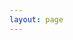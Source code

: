 ```yaml
---
layout: page
---
```

<script setup>
import {
  VPTeamPage,
  VPTeamPageTitle,
  VPTeamMembers
} from 'vitepress/theme'


const members = [
  {
    avatar: '/team-members/yetinin.jpeg',
    name: 'Yetinin',
    title: 'Co-Founder',
    links: [
      { icon: 'linkedin', link: 'https://www.linkedin.com/in/yetininoliviercoulibaly/' },
      { icon: 'twitter', link: 'https://twitter.com/cyover1' },
    ]
  },
  {
    avatar: '/team-members/zivile.png',
    name: 'Zivile',
    title: 'UX/UI Designer',
    links: [
      { icon: 'linkedin', link: 'https://www.linkedin.com/in/zivile-camara-477974196/' },
      // { icon: 'twitter', link: '' },
    ]
  },
    {
    avatar: '/team-members/penifana.png',
    name: 'Penifana',
    title: 'Frontend Developer',
    links: [
      { icon: 'linkedin', link: 'https://www.linkedin.com/in/penifana-rodrigue-ouattara' },
      // { icon: 'twitter', link: '' },
    ]
  },
  {
    avatar: '/team-members/roland.png',
    name: 'Yetenessoko',
    title: 'Backend Developer',
    links: [
      { icon: 'linkedin', link: 'https://www.linkedin.com/in/yetenessoko-roland-coulibaly-90b649103/' },
      // { icon: 'twitter', link: '' },
    ]
  },
  {
    avatar: '/team-members/maxence.jpeg',
    name: 'Maxence',
    title: 'Product Manager',
    links: [
      { icon: 'linkedin', link: 'https://www.linkedin.com/in/maxence-iritie-ab5253149/' },
      // { icon: 'twitter', link: '' },
    ]
  },
    {
    avatar: '/team-members/atoumbre.jpeg',
    name: 'Atoumbre',
    title: 'Co-Founder',
    links: [
      { icon: 'linkedin', link: 'https://www.linkedin.com/in/atoumbre/' },
      { icon: 'twitter', link: 'https://twitter.com/atoumbre' },
    ]
  },
]
</script>

<VPTeamPage>
    <VPTeamPageTitle>
        <template #title>We are <b>Weft’ers</b></template>
        <template #lead>
        A group of passionate people working together to contribute to the future of Decentralised Finance by building accessible financial services to everyone.
        </template>
    </VPTeamPageTitle>
    <VPTeamMembers :members="members" />
</VPTeamPage>